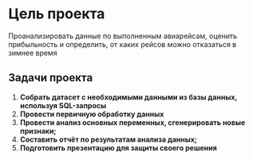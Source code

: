 # Цель проекта
Проанализировать данные по выполненным авиарейсам, оценить прибыльность и определить, от каких рейсов можно отказаться в зимнее время



## Задачи проекта
 1. **Собрать датасет c необходимыми данными из базы данных, используя SQL-запросы**
 2. **Провести первичную обработку данных**
 3. **Провести анализ основных переменных,  сгенерировать новые признаки;** 
 4. **Составить отчёт по результатам анализа данных;**
 5. **Подготовить презентацию для защиты своего решения**


